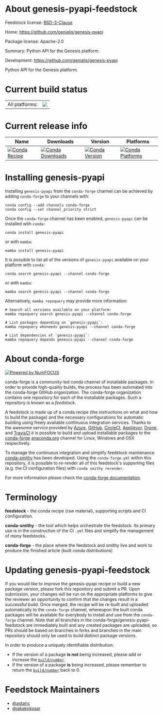 About genesis-pyapi-feedstock
=============================

Feedstock license: [BSD-3-Clause](https://github.com/conda-forge/genesis-pyapi-feedstock/blob/main/LICENSE.txt)

Home: https://github.com/genialis/genesis-pyapi

Package license: Apache-2.0

Summary: Python API for the Genesis platform.

Development: https://github.com/genialis/genesis-pyapi

Python API for the Genesis platform.


Current build status
====================


<table><tr><td>All platforms:</td>
    <td>
      <a href="https://dev.azure.com/conda-forge/feedstock-builds/_build/latest?definitionId=3912&branchName=main">
        <img src="https://dev.azure.com/conda-forge/feedstock-builds/_apis/build/status/genesis-pyapi-feedstock?branchName=main">
      </a>
    </td>
  </tr>
</table>

Current release info
====================

| Name | Downloads | Version | Platforms |
| --- | --- | --- | --- |
| [![Conda Recipe](https://img.shields.io/badge/recipe-genesis--pyapi-green.svg)](https://anaconda.org/conda-forge/genesis-pyapi) | [![Conda Downloads](https://img.shields.io/conda/dn/conda-forge/genesis-pyapi.svg)](https://anaconda.org/conda-forge/genesis-pyapi) | [![Conda Version](https://img.shields.io/conda/vn/conda-forge/genesis-pyapi.svg)](https://anaconda.org/conda-forge/genesis-pyapi) | [![Conda Platforms](https://img.shields.io/conda/pn/conda-forge/genesis-pyapi.svg)](https://anaconda.org/conda-forge/genesis-pyapi) |

Installing genesis-pyapi
========================

Installing `genesis-pyapi` from the `conda-forge` channel can be achieved by adding `conda-forge` to your channels with:

```
conda config --add channels conda-forge
conda config --set channel_priority strict
```

Once the `conda-forge` channel has been enabled, `genesis-pyapi` can be installed with `conda`:

```
conda install genesis-pyapi
```

or with `mamba`:

```
mamba install genesis-pyapi
```

It is possible to list all of the versions of `genesis-pyapi` available on your platform with `conda`:

```
conda search genesis-pyapi --channel conda-forge
```

or with `mamba`:

```
mamba search genesis-pyapi --channel conda-forge
```

Alternatively, `mamba repoquery` may provide more information:

```
# Search all versions available on your platform:
mamba repoquery search genesis-pyapi --channel conda-forge

# List packages depending on `genesis-pyapi`:
mamba repoquery whoneeds genesis-pyapi --channel conda-forge

# List dependencies of `genesis-pyapi`:
mamba repoquery depends genesis-pyapi --channel conda-forge
```


About conda-forge
=================

[![Powered by
NumFOCUS](https://img.shields.io/badge/powered%20by-NumFOCUS-orange.svg?style=flat&colorA=E1523D&colorB=007D8A)](https://numfocus.org)

conda-forge is a community-led conda channel of installable packages.
In order to provide high-quality builds, the process has been automated into the
conda-forge GitHub organization. The conda-forge organization contains one repository
for each of the installable packages. Such a repository is known as a *feedstock*.

A feedstock is made up of a conda recipe (the instructions on what and how to build
the package) and the necessary configurations for automatic building using freely
available continuous integration services. Thanks to the awesome service provided by
[Azure](https://azure.microsoft.com/en-us/services/devops/), [GitHub](https://github.com/),
[CircleCI](https://circleci.com/), [AppVeyor](https://www.appveyor.com/),
[Drone](https://cloud.drone.io/welcome), and [TravisCI](https://travis-ci.com/)
it is possible to build and upload installable packages to the
[conda-forge](https://anaconda.org/conda-forge) [anaconda.org](https://anaconda.org/)
channel for Linux, Windows and OSX respectively.

To manage the continuous integration and simplify feedstock maintenance
[conda-smithy](https://github.com/conda-forge/conda-smithy) has been developed.
Using the ``conda-forge.yml`` within this repository, it is possible to re-render all of
this feedstock's supporting files (e.g. the CI configuration files) with ``conda smithy rerender``.

For more information please check the [conda-forge documentation](https://conda-forge.org/docs/).

Terminology
===========

**feedstock** - the conda recipe (raw material), supporting scripts and CI configuration.

**conda-smithy** - the tool which helps orchestrate the feedstock.
                   Its primary use is in the construction of the CI ``.yml`` files
                   and simplify the management of *many* feedstocks.

**conda-forge** - the place where the feedstock and smithy live and work to
                  produce the finished article (built conda distributions)


Updating genesis-pyapi-feedstock
================================

If you would like to improve the genesis-pyapi recipe or build a new
package version, please fork this repository and submit a PR. Upon submission,
your changes will be run on the appropriate platforms to give the reviewer an
opportunity to confirm that the changes result in a successful build. Once
merged, the recipe will be re-built and uploaded automatically to the
`conda-forge` channel, whereupon the built conda packages will be available for
everybody to install and use from the `conda-forge` channel.
Note that all branches in the conda-forge/genesis-pyapi-feedstock are
immediately built and any created packages are uploaded, so PRs should be based
on branches in forks and branches in the main repository should only be used to
build distinct package versions.

In order to produce a uniquely identifiable distribution:
 * If the version of a package **is not** being increased, please add or increase
   the [``build/number``](https://docs.conda.io/projects/conda-build/en/latest/resources/define-metadata.html#build-number-and-string).
 * If the version of a package **is** being increased, please remember to return
   the [``build/number``](https://docs.conda.io/projects/conda-build/en/latest/resources/define-metadata.html#build-number-and-string)
   back to 0.

Feedstock Maintainers
=====================

* [@astaric](https://github.com/astaric/)
* [@jakakokosar](https://github.com/jakakokosar/)


